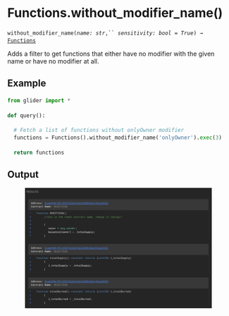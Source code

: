 # Functions.without\_modifier\_name()

`without_modifier_name(`_`name: str`_`,`` `_`sensitivity: bool = True`_`) →` [`Functions`](./)

Adds a filter to get functions that either have no modifier with the given name or have no modifier at all.

## Example

```python
from glider import *

def query():
  
  # Fetch a list of functions without onlyOwner modifier
  functions = Functions().without_modifier_name('onlyOwner').exec(3)

  return functions
```

## Output

<figure><img src="../../../.gitbook/assets/image (5) (1) (1) (1) (1).png" alt=""><figcaption></figcaption></figure>
